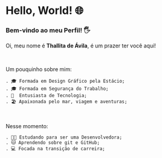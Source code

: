 # Hello, World! 🌐

### Bem-vindo ao meu Perfil! 🖐️
Oi, meu nome é **Thallita de Ávila**, é um prazer ter você aqui!

<br>

Um pouquinho sobre mim: 

    . 🎓 Formada em Design Gráfico pela Estácio;
    . 🎓 Formada em Segurança do Trabalho;
    . 📱  Entusiasta de Tecnologia;
    . 🏖️ Apaixonada pelo mar, viagem e aventuras;
    
<br>

Nesse momento:

    . 👩‍💻 Estudando para ser uma Desenvolvedora;
    . 🐱 Aprendendo sobre git e GitHub;
    . 💻 Focada na transição de carreira;
